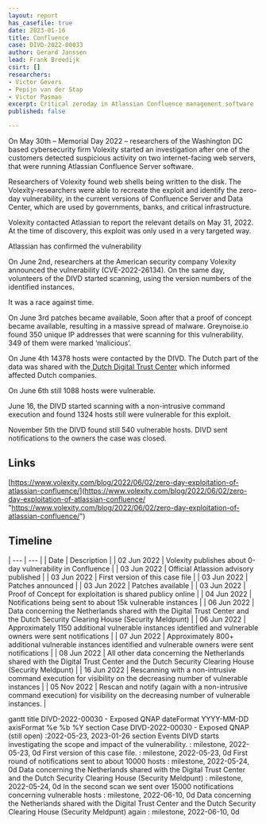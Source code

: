 ```yaml
---
layout: report
has_casefile: true
date: 2023-01-16
title: Confluence
case: DIVD-2022-00033
author: Gerard Janssen
lead: Frank Breedijk
csirt: []
researchers:
- Victor Gevers
- Pepijn van der Stap
- Victor Pasman
excerpt: Critical zeroday in Atlassian Confluence management software
published: false

---
```

On May 30th – Memorial Day 2022 – researchers of the Washington DC based cybersecurity firm Volexity started an investigation after one of the customers detected suspicious activity on two internet-facing web servers, that were running Atlassian Confluence Server software.

Researchers of Volexity found web shells being written to the disk. The Volexity-researchers were able to recreate the exploit and identify the zero-day vulnerability, in the current versions of Confluence Server and Data Center, which are used by governments, banks, and critical infrastructure.

Volexity contacted Atlassian to report the relevant details on May 31, 2022. At the time of discovery, this exploit was only used in a very targeted way.

Atlassian has confirmed the vulnerability

On June 2nd, researchers at the American security company Volexity announced the vulnerability (CVE-2022-26134). On the same day, volunteers of the DIVD started scanning, using the version numbers of the identified instances.

It was a race against time.

On June 3rd patches became available, Soon after that a proof of concept became available, resulting in a massive spread of malware. Greynoise.io found 350 unique IP addresses that were scanning for this vulnerability. 349 of them were marked ‘malicious’.

On June 4th 14378 hosts were contacted by the DIVD. The Dutch part of the data was shared with the[ Dutch Digital Trust Center](https://www.digitaltrustcenter.nl/dreigingsinformatie-ontvangen) which informed affected Dutch companies.

On June 6th still 1088 hosts were vulnerable.

June 16, the DIVD started scanning with a non-intrusive command execution and found 1324 hosts still were vulnerable for this exploit.

November 5th the DIVD found still 540 vulnerable hosts. DIVD sent notifications to the owners the case was closed.

## **Links**

[https://www.volexity.com/blog/2022/06/02/zero-day-exploitation-of-atlassian-confluence/](https://www.volexity.com/blog/2022/06/02/zero-day-exploitation-of-atlassian-confluence/ "https://www.volexity.com/blog/2022/06/02/zero-day-exploitation-of-atlassian-confluence/")

## **Timeline**

| --- | --- |
| Date | Description |
| 02 Jun 2022 | Volexity publishes about 0-day vulnerability in Confluence |
| 03 Jun 2022 | Official Atlassion advisory published |
| 03 Jun 2022 | First version of this case file |
| 03 Jun 2022 | Patches announced |
| 03 Jun 2022 | Patches available |
| 03 Jun 2022 | Proof of Concept for exploitation is shared publicy online |
| 04 Jun 2022 | Notifications being sent to about 15k vulnerable instances |
| 06 Jun 2022 | Data concerning the Netherlands shared with the Digital Trust Center and the Dutch Security Clearing House (Security Meldpunt) |
| 06 Jun 2022 | Approximately 1150 additional vulnerable instances identified and vulnerable owners were sent notifications |
| 07 Jun 2022 | Approximately 800+ additional vulnerable instances identified and vulnerable owners were sent notifications |
| 08 Jun 2022 | All other data concerning the Netherlands shared with the Digital Trust Center and the Dutch Security Clearing House (Security Meldpunt) |
| 16 Jun 2022 | Rescanning with a non-intrusive command execution for visibility on the decreasing number of vulnerable instances |
| 05 Nov 2022 | Rescan and notify (again with a non-intrusive command execution) for visibility on the decreasing number of vulnerable instances. |

<div class="mermaid">
	gantt
	    title DIVD-2022-00030 - Exposed QNAP
	    dateFormat  YYYY-MM-DD
	    axisFormat  %e %b %Y
	    section Case
	    DIVD-2022-00030 - Exposed QNAP (still open)           :2022-05-23, 2023-01-26
	    section Events
		DIVD starts investigating the scope and impact of the vulnerability. :  milestone, 2022-05-23, 0d
				First version of this case file. :  milestone, 2022-05-23, 0d
				First round of notifications sent to about 10000 hosts :  milestone, 2022-05-24, 0d
				Data concerning the Netherlands shared with the Digital Trust Center and the Dutch Security Clearing House (Security Meldpunt) :  milestone, 2022-05-24, 0d
				In the second scan we sent over 15000 notifications concerning vulnerable hosts :  milestone, 2022-06-10, 0d
				Data concerning the Netherlands shared with the Digital Trust Center and the Dutch Security Clearing House (Security Meldpunt) again :  milestone, 2022-06-10, 0d
				</div>